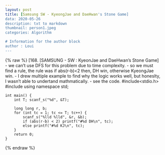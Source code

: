 ```yaml
---
layout: post
title: [Samsung SW - KyeongJae and DaeHwan's Stone Game]
data: 2020-05-26
description: txt to markdown
thumbnail: person1.jpeg
categories: Algorithm

# Information for the author block
author : Loui
---
```


{% raw %}
	﻿[168. [SAMSUNG - SW : KyeonJae and DaeHwan’s Stone Game]
	- we can’t use DFS for this problem due to time complexity.
	- so we must find a rule, the rule was if abs(r-b)<2 then, DH win, otherwise KyeongJae win.
	- I drew multiple example to find why the logic works well, but honeslty, I wasn’t able to undertand mathmatically.
	- see the code.
	#include<stdio.h>
	#include<cmath>
	using namespace std;
	
	int main() {
		int T; scanf_s("%d", &T);
	
		long long r, b;
		for (int tc = 1; tc <= T; tc++) {
			scanf_s("%lld %lld", &r, &b);
			if (abs(r-b) < 2) printf("#%d DH\n", tc);
			else printf("#%d KJ\n", tc);
		}
		return 0;
	}
	
{% endraw %}
